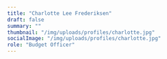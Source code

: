 ```yaml
---
title: "Charlotte Lee Frederiksen"
draft: false
summary: ""
thumbnail: "/img/uploads/profiles/charlotte.jpg"
socialImage: "/img/uploads/profiles/charlotte.jpg"
role: "Budget Officer"
---
```


